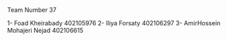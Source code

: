 
Team Number 37

1- Foad Kheirabady    402105976
2- Iliya  Forsaty    402106297
3- AmirHossein Mohajeri Nejad 402106615
